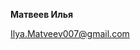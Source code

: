 <html>
<body>
    <p>
      <b>Матвеев Илья</b>
    </p>
    <p>
      <a href="mailto:Ilya.Matveev007@gmail.com">Ilya.Matveev007@gmail.com</a>
    </p>
</body>
</html>
